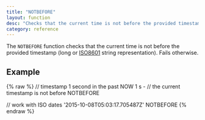 ```yaml
---
title: "NOTBEFORE"
layout: function
desc: "Checks that the current time is not before the provided timestamp. Fails otherwise."
category: reference
---
```


The `NOTBEFORE` function checks that the current time is not before the provided timestamp (long or [ISO8601](http://en.wikipedia.org/wiki/ISO_8601) string representation).
Fails otherwise. 


## Example ##

{% raw %}
<warp10-warpscript-widget backend="{{backend}}"  exec-endpoint="{{execEndpoint}}">
// timestamp 1 second in the past 
NOW 1 s -
// the current timestamp is not before
NOTBEFORE

// work with ISO dates
'2015-10-08T05:03:17.705487Z'
NOTBEFORE
</warp10-warpscript-widget>
{% endraw %}  